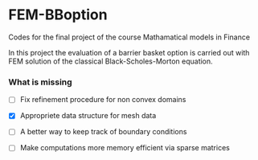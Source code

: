 # FEM-BBoption

 Codes for the final project of the course Mathamatical models in Finance

In this project the evaluation of a barrier basket option is carried out with FEM solution of the classical Black-Scholes-Morton equation. 

### What is missing

- [ ] Fix refinement procedure for non convex domains

- [x] Appropriete data structure for mesh data

- [ ] A better way to keep track of boundary conditions

- [ ] Make computations more memory efficient via sparse matrices
